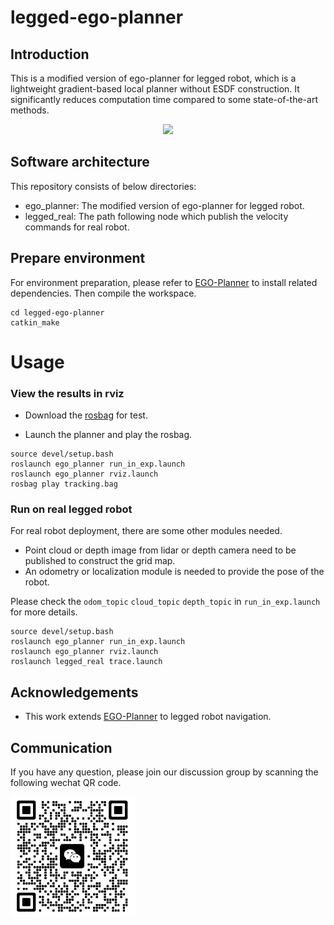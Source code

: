 # legged-ego-planner

## Introduction
This is a modified version of ego-planner for legged robot, which is a lightweight gradient-based local planner without ESDF construction. It significantly reduces computation time compared to some state-of-the-art methods.
<p align="center">
  <img src="src/docs/tracking.gif" width="800" />
</p>

## Software architecture
This repository consists of below directories:
- ego_planner: The modified version of ego-planner for legged robot.
- legged_real: The path following node which publish the velocity commands for real robot.


## Prepare environment 
For environment preparation, please refer to [EGO-Planner](https://github.com/ZJU-FAST-Lab/ego-planner) to install related dependencies. Then compile the workspace.
```
cd legged-ego-planner
catkin_make
```


# Usage

### View the results in rviz
- Download the [rosbag](https://ascend-devkit-tool.obs.cn-south-1.myhuaweicloud.com/CANN/tracking.bag) for test.
    
- Launch the planner and play the rosbag. 
```
source devel/setup.bash
roslaunch ego_planner run_in_exp.launch
roslaunch ego_planner rviz.launch
rosbag play tracking.bag
```

### Run on real legged robot
For real robot deployment, there are some other modules needed.
* Point cloud or depth image from lidar or depth camera need to be published to construct the grid map.
* An odometry or localization module is needed to provide the pose of the robot.

Please check the `odom_topic` `cloud_topic` `depth_topic` in `run_in_exp.launch` for more details.
```
source devel/setup.bash
roslaunch ego_planner run_in_exp.launch
roslaunch ego_planner rviz.launch
roslaunch legged_real trace.launch
```

## Acknowledgements
- This work extends [EGO-Planner](https://github.com/ZJU-FAST-Lab/ego-planner) to legged robot navigation.

## Communication
If you have any question, please join our discussion group by scanning the following wechat QR code.

<img src="src/docs/QR-code.jpg" alt="QR" title="" width="200" align=center />